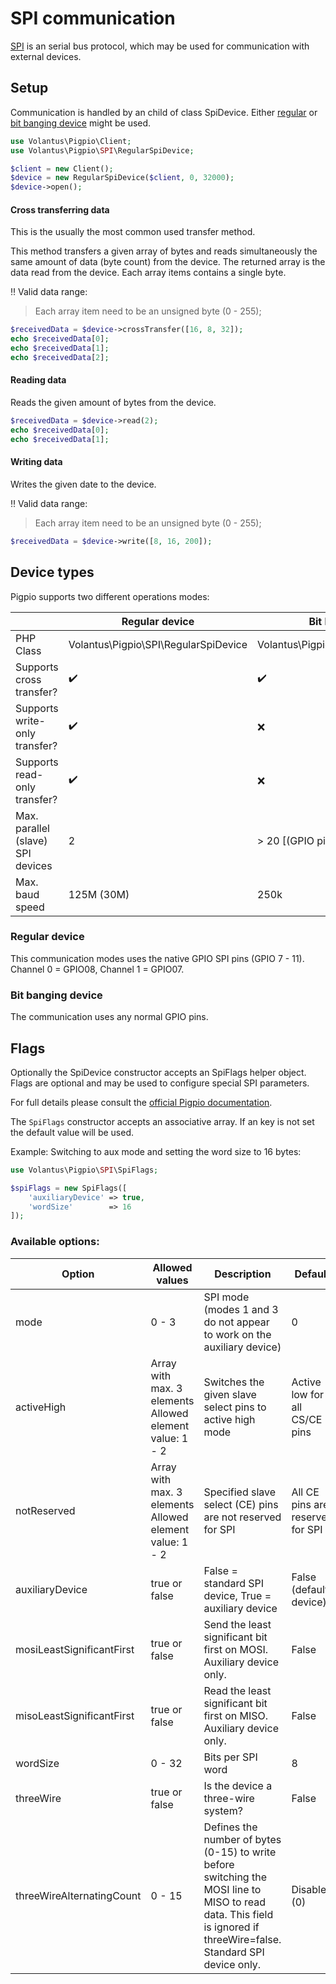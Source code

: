 # SPI communication
[SPI](https://en.wikipedia.org/wiki/Serial_Peripheral_Interface_Bus) is an serial bus protocol, which may be used for communication with external devices. 


## Setup
Communication is handled by an child of class SpiDevice. Either [regular](#regular-device) or [bit banging device](#bit-banging-device) might be used.
````php
use Volantus\Pigpio\Client;
use Volantus\Pigpio\SPI\RegularSpiDevice;

$client = new Client();
$device = new RegularSpiDevice($client, 0, 32000);
$device->open();
````
#### Cross transferring data
This is the usually the most common used transfer method.

This method transfers a given array of bytes and reads simultaneously the same amount of data (byte count) from the device.
The returned array is the data read from the device. Each array items contains a single byte.

:bangbang: Valid data range:
> Each array item need to be an unsigned byte (0 - 255);

````php
$receivedData = $device->crossTransfer([16, 8, 32]);
echo $receivedData[0];
echo $receivedData[1];
echo $receivedData[2];
````

#### Reading data
Reads the given amount of bytes from the device.

````php
$receivedData = $device->read(2);
echo $receivedData[0];
echo $receivedData[1];
````

#### Writing data
Writes the given date to the device.

:bangbang: Valid data range:
> Each array item need to be an unsigned byte (0 - 255);

````php
$receivedData = $device->write([8, 16, 200]);
````

## Device types
Pigpio supports two different operations modes:

|                                   | Regular device                       | Bit banging device                      |
|-----------------------------------|--------------------------------------|-----------------------------------------|
| PHP Class                         | Volantus\Pigpio\SPI\RegularSpiDevice | Volantus\Pigpio\SPI\BitBangingSpiDevice |
| Supports cross transfer?          | :heavy_check_mark:                   | :heavy_check_mark:                      |
| Supports write-only transfer?     | :heavy_check_mark:                   | :x:                                     |
| Supports read-only transfer?      | :heavy_check_mark:                   | :x:                                     |
| Max. parallel (slave) SPI devices | 2                                    | > 20 [(GPIO pin count) - 3]             |
| Max. baud speed                   | 125M (30M)                           | 250k                                    |

### Regular device
This communication modes uses the native GPIO SPI pins (GPIO 7 - 11).
Channel 0 = GPIO08, Channel 1 = GPIO07.

### Bit banging device
The communication uses any normal GPIO pins.
 
## Flags
Optionally the SpiDevice constructor accepts an SpiFlags helper object. 
Flags are optional and may be used to configure special SPI parameters.

For full details please consult the [official Pigpio documentation](http://abyz.me.uk/rpi/pigpio/cif.html#spiOpen).

The `SpiFlags` constructor accepts an associative array. If an key is not set the default value will be used.

Example: Switching to aux mode and setting the word size to 16 bytes:
````php
use Volantus\Pigpio\SPI\SpiFlags;

$spiFlags = new SpiFlags([
    'auxiliaryDevice' => true,
    'wordSize'        => 16
]);
````

### Available options:
| Option                    | Allowed values                                           | Description                                                                                                                                                          | Default                          |
|---------------------------|----------------------------------------------------------|----------------------------------------------------------------------------------------------------------------------------------------------------------------------|----------------------------------|
| mode                      | 0 - 3                                                    | SPI mode (modes 1 and 3 do not appear to work on the auxiliary device)                                                                                               | 0                                |
| activeHigh                | Array with max. 3 elements Allowed element value: 1 - 2  | Switches the given slave select pins to active high mode                                                                                                             | Active low for all CS/CE pins    |
| notReserved               | Array with max. 3 elements Allowed element value: 1 - 2  | Specified slave select (CE) pins are not reserved for SPI                                                                                                            | All CE pins are reserved for SPI |
| auxiliaryDevice           | true or false                                            | False = standard SPI device, True = auxiliary device                                                                                                                 | False (default device)           |
| mosiLeastSignificantFirst | true or false                                            | Send the least significant bit first on MOSI. Auxiliary device only.                                                                                                 | False                            |
| misoLeastSignificantFirst | true or false                                            | Read the least significant bit first on MISO. Auxiliary device only.                                                                                                 | False                            |
| wordSize                  | 0 - 32                                                   | Bits per SPI word                                                                                                                                                    | 8                                |
| threeWire                 | true or false                                            | Is the device a three-wire system?                                                                                                                                   | False                            |
| threeWireAlternatingCount | 0 - 15                                                   | Defines the number of bytes (0-15) to write before switching the MOSI line to MISO to read data. This field is ignored if threeWire=false. Standard SPI device only. | Disabled (0)                     |